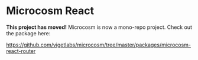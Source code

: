 # Microcosm React

**This project has moved!** Microcosm is now a mono-repo project. Check out the package here:

https://github.com/vigetlabs/microcosm/tree/master/packages/microcosm-react-router
